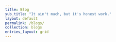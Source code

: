 ```yaml
---
title: Blog
sub_title: "It ain't much, but it's honest work."
layout: default
permalink: /blogs/
collection: blogs
entries_layout: grid
---
```


<!-- layout: collection  -->